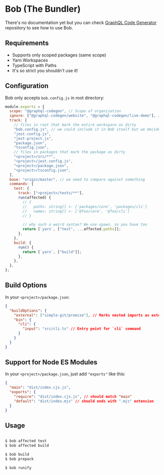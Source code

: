 # Bob (The Bundler)

There's no documentation yet but you can check [GraphQL Code Generator](https://github.com/dotansimha/graphql-code-generator) repository to see how to use Bob.

## Requirements

- Supports only scoped packages (same scope)
- Yarn Workspaces
- TypeScript with Paths
- It's so strict you shouldn't use it!

## Configuration

Bob only accepts `bob.config.js` in root directory:

```js
module.exports = {
  scope: "@graphql-codegen", // Scope of organization
  ignore: ["@graphql-codegen/website", "@graphql-codegen/live-demo"], // ignored packages
  track: [
    // files in root that mark the entire workspace as dirty
    "bob.config.js", // we could include it in Bob itself but we decided to turn your life into hell :)
    "jest.config.js",
    "jest-project.js",
    "package.json",
    "tsconfig.json",
    // files in packages that mark the package as dirty
    "<project>/src/**",
    "<project>/jest.config.js",
    "<project>/package.json",
    "<project>/tsconfig.json",
  ],
  base: "origin/master", // we need to compare against something
  commands: {
    test: {
      track: ["<project>/tests/**"],
      run(affected) {
        // {
        //   paths: string[] <- ['packages/core', 'packages/cli']
        //   names: string[] <- ['@foo/core', '@foo/cli']
        // }

        // why such a weird syntax? We use spawn, so you have too
        return [`yarn`, ["test", ...affected.paths]];
      },
    },
    build: {
      run() {
        return [`yarn`, ["build"]];
      },
    },
  },
};
```

## Build Options

In your `<project>/package.json`:

```json
{
  "buildOptions": {
    "external": ["simple-git/promise"], // Marks nested imports as external
    "bin": {
      "cli": {
        "input": "src/cli.ts" // Entry point for `cli` command
      }
    }
  }
}
```

## Support for Node ES Modules

In your `<project>/package.json`, just add `"exports"` like this:

```json
{
  "main": "dist/index.cjs.js",
  "exports": {
    "require": "dist/index.cjs.js", // should match "main"
    "default": "dist/index.mjs" // should ends with ".mjs" extension
  }
}
```

## Usage

```bash

$ bob affected test
$ bob affected build

$ bob build
$ bob prepack

$ bob runify

```
